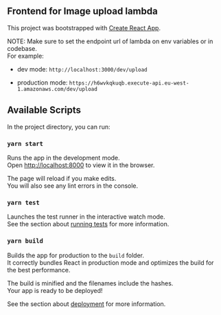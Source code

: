 ## Frontend for Image upload lambda

This project was bootstrapped with [Create React App](https://github.com/facebook/create-react-app).

NOTE: Make sure to set the endpoint url of lambda on env variables or in codebase. <br />
For example:

- dev mode: `http://localhost:3000/dev/upload`

- production mode: `https://h6wvkqkuqb.execute-api.eu-west-1.amazonaws.com/dev/upload`

## Available Scripts

In the project directory, you can run:

### `yarn start`

Runs the app in the development mode.<br />
Open [http://localhost:8000](http://localhost:8000) to view it in the browser.

The page will reload if you make edits.<br />
You will also see any lint errors in the console.

### `yarn test`

Launches the test runner in the interactive watch mode.<br />
See the section about [running tests](https://facebook.github.io/create-react-app/docs/running-tests) for more information.

### `yarn build`

Builds the app for production to the `build` folder.<br />
It correctly bundles React in production mode and optimizes the build for the best performance.

The build is minified and the filenames include the hashes.<br />
Your app is ready to be deployed!

See the section about [deployment](https://facebook.github.io/create-react-app/docs/deployment) for more information.
